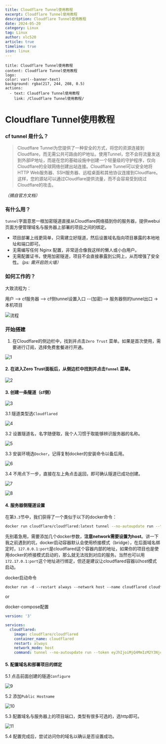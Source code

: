 ```yaml
---
title: Cloudflare Tunnel使用教程
excerpt: Cloudflare Tunnel使用教程
description: Cloudflare Tunnel使用教程
date: 2024-05-20
category: Linux
tag: Linux
author: xlc520
article: true
timeline: true
icon: linux
---
```


```component VPBanner
title: Cloudflare Tunnel使用教程
content: Cloudflare Tunnel使用教程
logo: 
color: var(--banner-text)
background: rgba(217, 244, 208, 0.5)
actions:
  - text: Cloudflare Tunnel使用教程
    link: /Cloudflare Tunnel使用教程/
```

# Cloudflare Tunnel使用教程

### cf tunnel 是什么？

> Cloudflare Tunnel为您提供了一种安全的方式，将您的资源连接到Cloudflare，而无需公共可路由的IP地址。使用Tunnel，您不会将流量发送到外部IP地址，而是在您的基础设施中创建一个轻量级的守护程序，仅向Cloudflare的全球网络创建出站连接。Cloudflare Tunnel可以安全地将HTTP Web服务器、SSH服务器、远程桌面和其他协议连接到Cloudflare。这样，您的源站可以通过Cloudflare提供流量，而不会容易受到绕过Cloudflare的攻击。

*（摘自官方文档）*

### 有什么用？

`tunnel`字面意思一根加密隧道直接从Cloudflare网络插到你的服务器，提供webui页面方便管理域名与服务器上部署的项目之间的绑定。

- 项目部署上线更简单，只需建立好隧道，然后设置域名指向项目暴露的本地地址和端口即可。
- 无需编写任何 Nginx 配置，非常适合像我这样的懒人或小白用户。
- 无需配置证书，使用加密隧道，项目不会直接暴露到公网上，从而增强了安全性。*（ps: 需开启防火墙）*

### 如何工作的？

大致流程为：

用户 —> cf服务器 —> cf侧tunnel设置入口 --(加密)–> 服务器侧的tunnel出口 → 本机项目

![流程](E:/source/Git/blogAsset/images/2024/434450a3b007e4730f6bddc45c9c8300d59d7cd6.jpeg)

### 开始搭建

1. 在Cloudflare的侧边栏中，找到并点击`Zero Trust` 菜单。如果是首次使用，需要进行订阅，选择免费套餐进行开通。

![1](E:/source/Git/blogAsset/images/2024/1686c86ae9810ed5471ce436746fe84047e26949_2_269x500.png)


#### 2. 在进入Zero Trust面板后，从侧边栏中找到并点击`Tunnel` 菜单。

![2](E:/source/Git/blogAsset/images/2024/5c827c3bad07a645e7e07c2de17e81d59f89e15d.png)

#### 3. 创建一条隧道（cf侧）

![3](E:/source/Git/blogAsset/images/2024/02cb3149d94ba32fc195572fd389656e1bdb5685_2_690x357.png)


3.1 隧道类型选`Cloudflared`

![4](E:/source/Git/blogAsset/images/2024/864a1395ed78cd3c4d70754631497db7df3f3059_2_593x500.png)


3.2 设置隧道名，名字随便取，我个人习惯于取能够辨识服务器的名称。

![5](E:/source/Git/blogAsset/images/2024/cbe68a5e604f599e7999bd73014339a480936704_2_690x476.png)

3.3 安装环境选`Docker`，记得复制docker的安装命令以备后用。

![6](E:/source/Git/blogAsset/images/2024/4d511ac73106944616e94027000100be04229862_2_412x500.png)


3.4 不用点下一步，直接在左上角点击返回，即可确认隧道已成功创建。

![7](E:/source/Git/blogAsset/images/2024/caa0578923ff704b38f6b459dfbe542b15716379_2_527x500.png)

![8](E:/source/Git/blogAsset/images/2024/a0f3fc6a86582798683703cebbca069dabf3078b_2_690x387.png)

#### 4. 服务器侧隧道设置

在第`3.3`节中，我们获得了一个类似于以下的docker命令：

```bash
docker run cloudflare/cloudflared:latest tunnel --no-autoupdate run --token eyJhIjoiMjQ4MmIzM2Y3Njc3YWE5OWE5NThiZjcxNTdkMzU1ZmYiLCJ0IjoiOTFmYzdhOWQtYThiZC00MmY2LThlOTEtMDMwYWZjNDA3MjRmIiwicyI6IlkyRm1OamM0TXpZdE1qVTBaaTAwTTJZNUxUZ3hOV1V0TXpOaE9XVmpNV1F4Wm1ZeCJ9
```

先别着急用，需要添加几个docker参数，**注意network需要设置为host**。讲一下我之前遇到的坑，docker启动容器默认会使用桥接模式（bridge），在后面域名绑定时，`127.0.0.1:port`是cloudflared这个容器内部的地址，如果你的项目也是使用docker的桥接模式启动的，那么就无法找到对应的服务。当然也可以用`172.17.0.1:port`这个地址进行绑定，但还是建议让cloudflared容器以host模式启动。

docker启动命令

```css
docker run -d --restart always --network host --name cloudflared cloudflare/cloudflared tunnel --no-autoupdate run --token eyJhIjoiMjQ4MmIzM2Y3Njc3YWE5OWE5NThiZjcxNTdkMzU1ZmYiLCJ0IjoiOTFmYzdhOWQtYThiZC00MmY2LThlOTEtMDMwYWZjNDA3MjRmIiwicyI6IlkyRm1OamM0TXpZdE1qVTBaaTAwTTJZNUxUZ3hOV1V0TXpOaE9XVmpNV1F4Wm1ZeCJ9
```

or

docker-compose配置

```yaml
version: '3'

services:
  cloudflared:
    image: cloudflare/cloudflared
    container_name: cloudflared
    restart: always
    network_mode: host
    command: tunnel --no-autoupdate run --token eyJhIjoiMjQ4MmIzM2Y3Njc3YWE5OWE5NThiZjcxNTdkMzU1ZmYiLCJ0IjoiOTFmYzdhOWQtYThiZC00MmY2LThlOTEtMDMwYWZjNDA3MjRmIiwicyI6IlkyRm1OamM0TXpZdE1qVTBaaTAwTTJZNUxUZ3hOV1V0TXpOaE9XVmpNV1F4Wm1ZeCJ9
```

#### 5. 配置域名和部署项目的绑定

5.1 点击前面创建的隧道`Configure`

![9](E:/source/Git/blogAsset/images/2024/5c2314c9ffef2d038efb2893347cd21cf49a551f_2_690x479.png)


5.2 添加`Public Hostname`

![10](E:/source/Git/blogAsset/images/2024/8283349ea1a8c64fc4a881a0473c2b832e0792a1_2_648x500.png)


5.3 配置域名与服务器上的项目端口，类型有很多可选的，选http即可。

![11](E:/source/Git/blogAsset/images/2024/9c762d00a84e6eb13431e8d9c6aae83764b2f419_2_689x417.png)


5.4 配置完成后，尝试访问你的域名以确认是否设置成功。


<Share colorful service="email,qq,qzone,qrcode,weibo,telegram,twitter" />
